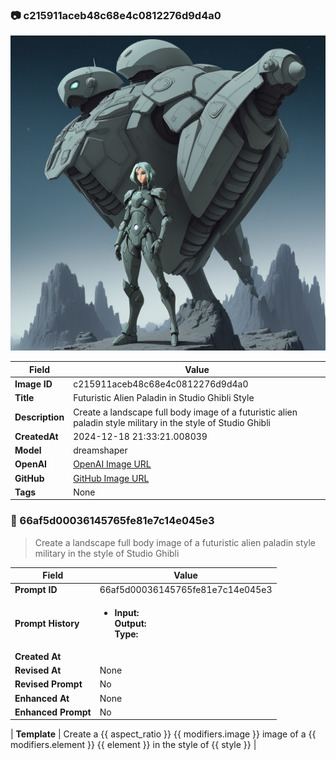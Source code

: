 

### 📷 c215911aceb48c68e4c0812276d9d4a0 


![data.id](./c215911aceb48c68e4c0812276d9d4a0.jpg)


| Field          | Value                                                                                                                     |
|----------------|---------------------------------------------------------------------------------------------------------------------------|
| **Image ID**             | c215911aceb48c68e4c0812276d9d4a0                                                                                                             |
| **Title**           | Futuristic Alien Paladin in Studio Ghibli Style                                                                                                       |
| **Description**           | Create a landscape full body image of a futuristic alien paladin style military in the style of Studio Ghibli                                                                                                       |
| **CreatedAt**        | 2024-12-18 21:33:21.008039                                                                                                        |
| **Model**        | dreamshaper                                                                                                        |
| **OpenAI**         | [OpenAI Image URL](http://192.168.1.85:8081/generated-images/b641823100311.png)                                                                                |
| **GitHub**         | [GitHub Image URL](https://raw.githubusercontent.com/Caneta-Silva/weeb/refs/heads/main/images/c215911aceb48c68e4c0812276d9d4a0/c215911aceb48c68e4c0812276d9d4a0.jpg)                                                                                |
| **Tags**       | None                                                                                                                   |

### 📜 66af5d00036145765fe81e7c14e045e3

> Create a landscape full body image of a futuristic alien paladin style military in the style of Studio Ghibli

| Field          | Value                                                                                                                                                                      |
|----------------|----------------------------------------------------------------------------------------------------------------------------------------------------------------------------|
| **Prompt ID**  | 66af5d00036145765fe81e7c14e045e3                                                                                                                                                            |
| **Prompt History** | <ul><li>**Input:**  <br> **Output:**  <br> **Type:** </li></ul> |
| **Created At** |                                                                                                                                                    |
| **Revised At** | None                                                                                                                                                   |
| **Revised Prompt** | No                                                                                                                                                                      |
| **Enhanced At** | None                                                                                                                                                  |
| **Enhanced Prompt** | No                                                                                                                                                                    |

| **Template**   | Create a {{ aspect_ratio }} {{ modifiers.image }} image of a {{ modifiers.element }} {{ element }} in the style of {{ style }}                                                                                                                                           |


